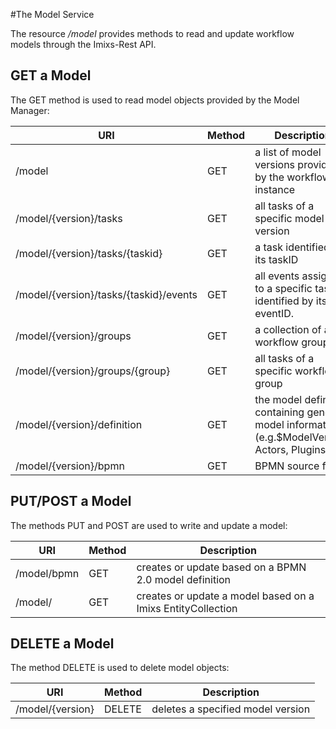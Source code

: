 #The Model Service

The resource _/model_ provides methods to read and update workflow models through the Imixs-Rest API.
 
  

## GET a Model
The GET method is used to read model objects provided by the Model Manager:


| URI                                           | Method| Description                                                          | 
|-----------------------------------------------|-------|----------------------------------------------------------------------|
| /model                                        | GET  | a list of model versions provided by the  workflow instance           |
| /model/{version}/tasks                        | GET  | all tasks of a specific model  version                                |
| /model/{version}/tasks/{taskid}               | GET  | a task identified by its taskID                                       |
| /model/{version}/tasks/{taskid}/events        | GET  | all events assigned to a specific task identified by its eventID.     |
| /model/{version}/groups                       | GET  | a collection of all workflow groups                                   |
| /model/{version}/groups/{group}               | GET  | all tasks of a specific workflow group                                |
| /model/{version}/definition                   | GET  | the model definition containing general model information (e.g.$ModelVersion, Actors, Plugins, ...).      |
| /model/{version}/bpmn                         | GET  | BPMN source file                                                      |


## PUT/POST a Model
The methods PUT and POST are used to write and update a model:

| URI                        | Method| Description                                                      | 
|----------------------------|-----|-------------------------------------------------------------|
| /model/bpmn                | GET | creates or update based on a BPMN 2.0 model definition           |
| /model/                    | GET | creates or update a model based on a Imixs EntityCollection      |


## DELETE a Model
The method DELETE is used to delete model objects:

| URI                                           | Method | Description                               | 
|-----------------------------------------------|--------|------------------------------------|
| /model/{version}                              | DELETE | deletes a specified model version         |



   